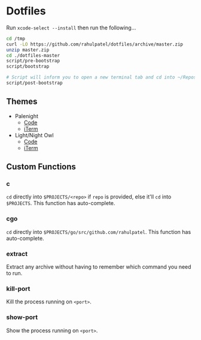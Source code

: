 # Dotfiles

Run `xcode-select --install` then run the following...

```bash
cd /tmp
curl -LO https://github.com/rahulpatel/dotfiles/archive/master.zip
unzip master.zip
cd ./dotfiles-master
script/pre-bootstrap
script/bootstrap

# Script will inform you to open a new terminal tab and cd into ~/Repos/dotfiles
script/post-bootstrap
```

## Themes
- Palenight
  - [Code](https://marketplace.visualstudio.com/items?itemName=Equinusocio.vsc-material-theme)
  - [iTerm](https://github.com/JonathanSpeek/palenight-iterm2)
- Light/Night Owl
  - [Code](https://marketplace.visualstudio.com/items?itemName=sdras.night-owl)
  - [iTerm](https://github.com/nickcernis/iterm2-night-owl)


## Custom Functions

### c <repo>
`cd` directly into `$PROJECTS/<repo>` if `repo` is provided, else it'll `cd` into `$PROJECTS`. This function has auto-complete.

### cgo <repo>
`cd` directly into `$PROJECTS/go/src/github.com/rahulpatel`. This function has auto-complete.

### extract <file>
Extract any archive without having to remember which command you need to run.

### kill-port <port>
Kill the process running on `<port>`.

### show-port <port>
Show the process running on `<port>`.
